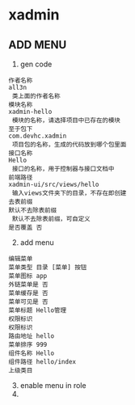 # xadmin

## ADD MENU
1. gen code
```
作者名称
all3n
 类上面的作者名称
模块名称
xadmin-hello
 模块的名称，请选择项目中已存在的模块
至于包下
com.devhc.xadmin
 项目包的名称，生成的代码放到哪个包里面
接口名称
Hello
 接口的名称，用于控制器与接口文档中
前端路径
xadmin-ui/src/views/hello
 输入views文件夹下的目录，不存在即创建
去表前缀
默认不去除表前缀
 默认不去除表前缀，可自定义
是否覆盖 否
```
2. add menu
```
编辑菜单
菜单类型 目录 [菜单] 按钮 
菜单图标 app 
外链菜单是 否 
菜单缓存是 否
菜单可见是 否 
菜单标题 Hello管理
权限标识
权限标识
路由地址 hello
菜单排序 999
组件名称 Hello
组件路径 hello/index
上级类目
```
3. enable menu in role
4. 